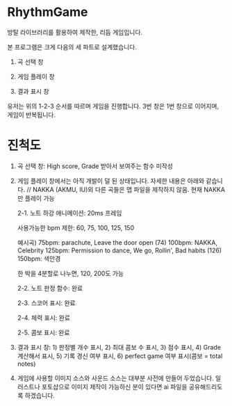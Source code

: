# RhythmGame

방탈 라이브러리를 활용하여 제작한, 리듬 게임입니다.


본 프로그램은 크게 다음의 세 파트로 설계했습니다.

1. 곡 선택 창

2. 게임 플레이 창

3. 결과 표시 창

유저는 위의 1-2-3 순서를 따르며 게임을 진행합니다. 3번 창은 1번 창으로 이어지며, 게임이 반복됩니다.

# 진척도

1. 곡 선택 창: High score, Grade 받아서 보여주는 함수 미작성

2. 게임 플레이 창에서는 아직 개발이 덜 된 상태입니다. 자세한 내용은 아래와 같습니다.
    // NAKKA (AKMU, IU)외 다른 곡들은 맵 파일을 제작하지 않음. 현재 NAKKA만 플레이 가능

    2-1. 노트 하강 애니메이션: 20ms 프레임
    
    사용가능한 bpm 제한: 60, 75, 100, 125, 150
    
    예시곡)
    75bpm: parachute, Leave the door open (74)
    100bpm: NAKKA, Celebrity
    125bpm: Permission to dance, We go, Rollin', Bad habits (126)
    150bpm: 색안경
    
    한 박을 4분할로 나누면, 120, 200도 가능

    2-2. 노트 판정 함수: 완료
  
    2-3. 스코어 표시: 완료

    2-4. 체력 표시: 완료

    2-5. 콤보 표시: 완료

3. 결과 표시 창: 1) 판정별 개수 표시, 2) 최대 콤보 수 표시, 3) 점수 표시, 4) Grade 계산해서 표시, 5) 기록 경신 여부 표시, 6) perfect game 여부 표시(콤보 = total notes)

4. 게임에 사용할 이미지 소스와 사운드 소스는 대부분 사전에 만들어 두었습니다. 일러스트나 포토샵으로 이미지 제작이 가능하신 분이 있다면 ai 파일을 공유해드리도록 하겠습니다.
